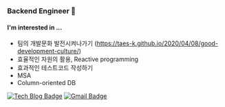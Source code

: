 ### Backend Engineer 👋

#### I'm interested in ...

- 팀의 개발문화 발전시켜나가기 (https://taes-k.github.io/2020/04/08/good-development-culture/)
- 효율적인 자원의 활용, Reactive programming
- 효과적인 테스트코드 작성하기
- MSA
- Column-oriented DB

[![Tech Blog Badge](http://img.shields.io/badge/-Tech%20blog-black?style=flat-square&logo=github&link=https://taes-k.github.io/)](https://taes-k.github.io/)
[![Gmail Badge](https://img.shields.io/badge/Gmail-d14836?style=flat-square&logo=Gmail&logoColor=white&link=mailto:cobura12@gmail.com)](mailto:cobura12@gmail.com)
	

  
<!--
**taes-k/taes-k** is a ✨ _special_ ✨ repository because its `README.md` (this file) appears on your GitHub profile.

Here are some ideas to get you started:

- 🔭 I’m currently working on ...
- 🌱 I’m currently learning ...
- 👯 I’m looking to collaborate on ...
- 🤔 I’m looking for help with ...
- 💬 Ask me about ...
- 📫 How to reach me: ...
- 😄 Pronouns: ...
- ⚡ Fun fact: ...
-->
